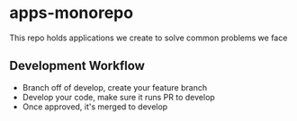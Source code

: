 # apps-monorepo
This repo holds applications we create to solve common problems we face

## Development Workflow

- Branch off of develop, create your feature branch
- Develop your code, make sure it runs PR to develop
- Once approved, it's merged to develop

